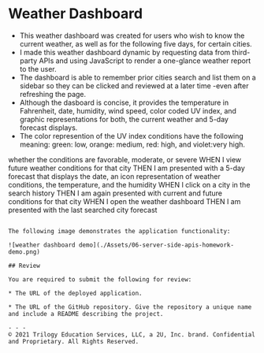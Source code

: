 # Weather Dashboard

* This weather dashboard was created for users who wish to know the current weather, as well as for the following five days, for certain cities. 
* I made this weather dashboard dynamic by requesting data from third-party APIs and using JavaScript to render a one-glance weather report to the user.
* The dashboard is able to remember prior cities search and list them on a sidebar so they can be clicked and reviewed at a later time -even after refreshing the page.
* Although the dasboard is concise, it provides the temperature in Fahrenheit, date, humidity, wind speed, color coded UV index, and graphic representations for both, the current weather and 5-day forecast displays.
* The color represention of the UV index conditions have the following meaning: green: low, orange: medium, red: high, and violet:very high.


whether the conditions are favorable, moderate, or severe
WHEN I view future weather conditions for that city
THEN I am presented with a 5-day forecast that displays the date, an icon representation of weather conditions, the temperature, and the humidity
WHEN I click on a city in the search history
THEN I am again presented with current and future conditions for that city
WHEN I open the weather dashboard
THEN I am presented with the last searched city forecast
```

The following image demonstrates the application functionality:

![weather dashboard demo](./Assets/06-server-side-apis-homework-demo.png)

## Review

You are required to submit the following for review:

* The URL of the deployed application.

* The URL of the GitHub repository. Give the repository a unique name and include a README describing the project.

- - -
© 2021 Trilogy Education Services, LLC, a 2U, Inc. brand. Confidential and Proprietary. All Rights Reserved.
